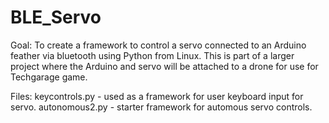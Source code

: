 # BLE_Servo
Goal:
To create a framework to control a servo connected to an Arduino feather via bluetooth using Python from Linux. This is part of a larger project where the Arduino and servo will be attached to a drone for use for Techgarage game.

Files:
keycontrols.py - used as a framework for user keyboard input for servo.
autonomous2.py - starter framework for automous servo controls.
